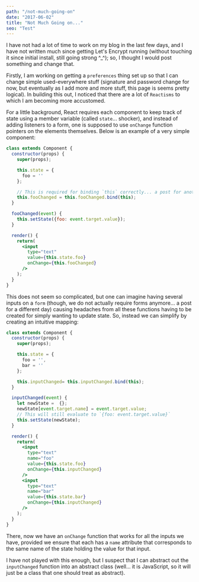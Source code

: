 ```yaml
---
path: "/not-much-going-on"
date: "2017-06-02"
title: "Not Much Going on..."
seo: "Test"
---
```


I have not had a lot of time to work on my blog in the last few days, and I have not written much since getting Let's Encrypt running (without touching it since initial install, still going strong ^\_^); so, I thought I would post something and change that.

Firstly, I am working on getting a `preferences` thing set up so that I can change simple used-everywhere stuff (signature and password change for now, but eventually as I add more and more stuff, this page is seems pretty logical). In building this out, I noticed that there are a lot of `Reactisms` to which I am becoming more accustomed.

For a little background, React requires each component to keep track of state using a member variable (called `state`... shocker), and instead of adding listeners to a form, one is supposed to use `onChange` function pointers on the elements themselves. Below is an example of a very simple component:

```jsx
class extends Component {
  constructor(props) {
    super(props);

    this.state = {
      foo = ''
    };

    // This is required for binding `this` correctly... a post for another day
    this.fooChanged = this.fooChanged.bind(this);
  }

  fooChanged(event) {
    this.setState({foo: event.target.value});
  }

  render() {
    return(
      <input
        type="text"
        value={this.state.foo}
        onChange={this.fooChanged}
      />
    );
  }
}
```

This does not seem so complicated, but one can imagine having several inputs on a `form` (though, we do not actually require forms anymore... a post for a different day) causing headaches from all these functions having to be created for simply wanting to update state. So, instead we can simplify by creating an intuitive mapping:

```jsx
class extends Component {
  constructor(props) {
    super(props);

    this.state = {
      foo = '',
      bar = ''
    };

    this.inputChanged= this.inputChanged.bind(this);
  }

  inputChanged(event) {
    let newState =  {};
    newState[event.target.name] = event.target.value;
    // This will still evaluate to `{foo: event.target.value}`
    this.setState(newState);
  }

  render() {
    return(
      <input
        type="text"
        name="foo"
        value={this.state.foo}
        onChange={this.inputChanged}
      />
      <input
        type="text"
        name="bar"
        value={this.state.bar}
        onChange={this.inputChanged}
      />
    );
  }
}
```

There, now we have an `onChange` function that works for all the inputs we have, provided we ensure that each has a `name` attribute that corresponds to the same name of the state holding the value for that input.

I have not played with this enough, but I suspect that I can abstract out the `inputChanged` function into an abstract class (well... it is JavaScript, so it will just be a class that one should treat as abstract).
